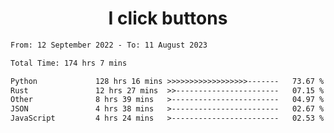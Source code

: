 <h1 align="center">
I click buttons
</h1>

<!--START_SECTION:waka-->

```txt
From: 12 September 2022 - To: 11 August 2023

Total Time: 174 hrs 7 mins

Python             128 hrs 16 mins >>>>>>>>>>>>>>>>>>-------   73.67 %
Rust               12 hrs 27 mins  >>-----------------------   07.15 %
Other              8 hrs 39 mins   >------------------------   04.97 %
JSON               4 hrs 38 mins   >------------------------   02.67 %
JavaScript         4 hrs 24 mins   >------------------------   02.53 %
```

<!--END_SECTION:waka-->
